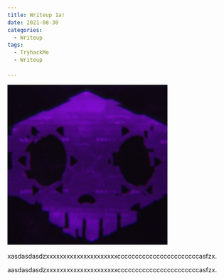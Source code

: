 ```yaml
---
title: Writeup 1a!
date: 2021-08-30
categories:
  - Writeup
tags:
  - TryhackMe
  - Writeup
  
---
```

<p><img src="/assets/images/sombra.png" alt="" /></p>

<p>xasdasdasdzxxxxxxxxxxxxxxxxxxxxxcccccccccccccccccccccccasfzx.</p>
<!--more-->

<p>aasdasdasdzxxxxxxxxxxxxxxxxxxxxxcccccccccccccccccccccccasfzx.</p>
